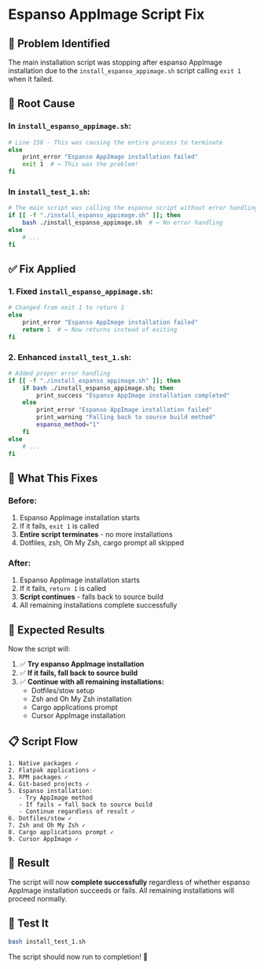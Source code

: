 # Espanso AppImage Script Fix

## **🐛 Problem Identified**

The main installation script was stopping after espanso AppImage installation due to the `install_espanso_appimage.sh` script calling `exit 1` when it failed.

## **🔧 Root Cause**

### **In `install_espanso_appimage.sh`:**
```bash
# Line 158 - This was causing the entire process to terminate
else
    print_error "Espanso AppImage installation failed"
    exit 1  # ← This was the problem!
fi
```

### **In `install_test_1.sh`:**
```bash
# The main script was calling the espanso script without error handling
if [[ -f "./install_espanso_appimage.sh" ]]; then
    bash ./install_espanso_appimage.sh  # ← No error handling
else
    # ...
fi
```

## **✅ Fix Applied**

### **1. Fixed `install_espanso_appimage.sh`:**
```bash
# Changed from exit 1 to return 1
else
    print_error "Espanso AppImage installation failed"
    return 1  # ← Now returns instead of exiting
fi
```

### **2. Enhanced `install_test_1.sh`:**
```bash
# Added proper error handling
if [[ -f "./install_espanso_appimage.sh" ]]; then
    if bash ./install_espanso_appimage.sh; then
        print_success "Espanso AppImage installation completed"
    else
        print_error "Espanso AppImage installation failed"
        print_warning "Falling back to source build method"
        espanso_method="1"
    fi
else
    # ...
fi
```

## **🎯 What This Fixes**

### **Before:**
1. Espanso AppImage installation starts
2. If it fails, `exit 1` is called
3. **Entire script terminates** - no more installations
4. Dotfiles, zsh, Oh My Zsh, cargo prompt all skipped

### **After:**
1. Espanso AppImage installation starts
2. If it fails, `return 1` is called
3. **Script continues** - falls back to source build
4. All remaining installations complete successfully

## **🚀 Expected Results**

Now the script will:

1. ✅ **Try espanso AppImage installation**
2. ✅ **If it fails, fall back to source build**
3. ✅ **Continue with all remaining installations:**
   - Dotfiles/stow setup
   - Zsh and Oh My Zsh installation
   - Cargo applications prompt
   - Cursor AppImage installation

## **📋 Script Flow**

```
1. Native packages ✓
2. Flatpak applications ✓
3. RPM packages ✓
4. Git-based projects ✓
5. Espanso installation:
   - Try AppImage method
   - If fails → fall back to source build
   - Continue regardless of result ✓
6. Dotfiles/stow ✓
7. Zsh and Oh My Zsh ✓
8. Cargo applications prompt ✓
9. Cursor AppImage ✓
```

## **🎉 Result**

The script will now **complete successfully** regardless of whether espanso AppImage installation succeeds or fails. All remaining installations will proceed normally.

## **🧪 Test It**

```bash
bash install_test_1.sh
```

The script should now run to completion! 🎉
